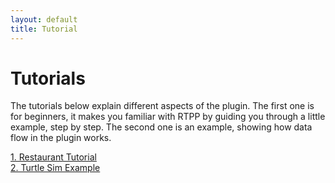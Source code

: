```yaml
---
layout: default
title: Tutorial
---
```

# Tutorials

The tutorials below explain different aspects of the plugin. The first one is for beginners, it makes you familiar with RTPP by guiding you through a little example, step by step. The second one is an example, showing how data flow in the plugin works.

[1. Restaurant Tutorial](tutorials/restaurant_tutorial.md)  
[2. Turtle Sim Example](tutorials/turtle_sim_example.md)